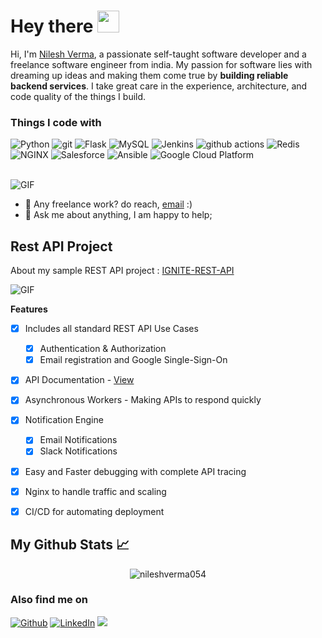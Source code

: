 # Hey there <img src="https://media.giphy.com/media/hvRJCLFzcasrR4ia7z/giphy.gif" width="35px">

Hi, I'm [Nilesh Verma](http://linkedin.com/in/nilesh-verma), a passionate self-taught software developer and a freelance software engineer from india. My passion for software lies with dreaming up ideas and making them come true by **building reliable backend services**. I take great care in the experience, architecture, and code quality of the things I build.

### Things I code with
<p>
  <img alt="Python" src="https://img.shields.io/badge/-Python-291D1B?style=flat-square&logo=Python&logoColor=white" />
 <img alt="git" src="https://img.shields.io/badge/-Git-F05032?style=flat-square&logo=git&logoColor=white" />
   <img alt="Flask" src="https://img.shields.io/badge/-Flask-007ACC?style=flat-square&logo=Flask&logoColor=white" />
     <img alt="MySQL" src="https://img.shields.io/badge/-MySQL-AA9208?style=flat-square&logo=MySQL&logoColor=white" />
  <img alt="Jenkins" src="https://img.shields.io/badge/-Jenkins-291D1B?style=flat-square&logo=Jenkins&logoColor=white" />
  <img alt="github actions" src="https://img.shields.io/badge/-Github_Actions-2088FF?style=flat-square&logo=github-actions&logoColor=white" />
  <img alt="Redis" src="https://img.shields.io/badge/-Redis-red?style=flat-square&logo=Redis&logoColor=white" />
    <img alt="NGINX" src="https://img.shields.io/badge/-NGINX-43853d?style=flat-square&logo=NGINX&logoColor=white" />
  <img alt="Salesforce" src="https://img.shields.io/badge/-Salesforce-0983D0?style=flat-square&logo=Salesforce&logoColor=white" />
  <img alt="Ansible" src="https://img.shields.io/badge/-Ansible-764ABC?style=flat-square&logo=Ansible&logoColor=white" />
  <img alt="Google Cloud Platform" src="https://img.shields.io/badge/-Cloud_Platforms-1a73e8?style=flat-square&logo=google-cloud&logoColor=white" />
</p>

<br/>


  <img alt="GIF" src="https://d540vms5r2s2d.cloudfront.net/mad/uploads/mad_blog_5db041379523b1571832119.gif" />

  
- 💼 Any freelance work? do reach, [email](nileshverma054@gmail.com) :)
- 💬 Ask me about anything, I am happy to help;


## Rest API Project
About my sample REST API  project : [IGNITE-REST-API](https://github.com/nileshverma054/Ignite-Rest-API)  

<img alt="GIF" src="https://drive.google.com/uc?export=view&id=1bNiUWPAxvtrIHRgGY4WbOHreUoZ2x03z"/>

**Features**

 - [x] Includes all standard REST API Use Cases
	 - [x] Authentication & Authorization
	- [x] Email registration and Google Single-Sign-On  
 - [x] API Documentation - [View](https://documenter.getpostman.com/view/15731252/UVkjvxrS) 
 - [x] Asynchronous Workers - Making APIs to respond quickly
 - [x] Notification Engine
	 - [x] Email Notifications
	 - [x] Slack Notifications
 - [x] Easy and Faster debugging with complete API tracing
 - [x] Nginx to handle traffic and scaling
 - [x] CI/CD for automating deployment




## My Github Stats 📈 

<p align="center"> <img src="https://github-readme-stats.vercel.app/api?username=nileshverma054&show_icons=true&theme=nileshverma054" alt="nileshverma054" />


### Also find me on
<p><a href="https://github.com/nileshverma054" target="_blank"><img alt="Github" src="https://img.shields.io/badge/GitHub-%2312100E.svg?&style=for-the-badge&logo=Github&logoColor=white" /></a> 
<a href="http://linkedin.com/in/nilesh-verma" target="_blank"><img alt="LinkedIn" src="https://img.shields.io/badge/linkedin-%230077B5.svg?&style=for-the-badge&logo=linkedin&logoColor=white" /></a> 
<a href="https://www.instagram.com/nilesh.verma_/"><img src="https://img.shields.io/badge/instagram-%23E4405F.svg?&style=for-the-badge&logo=instagram&logoColor=white"></a></a>
</p>


